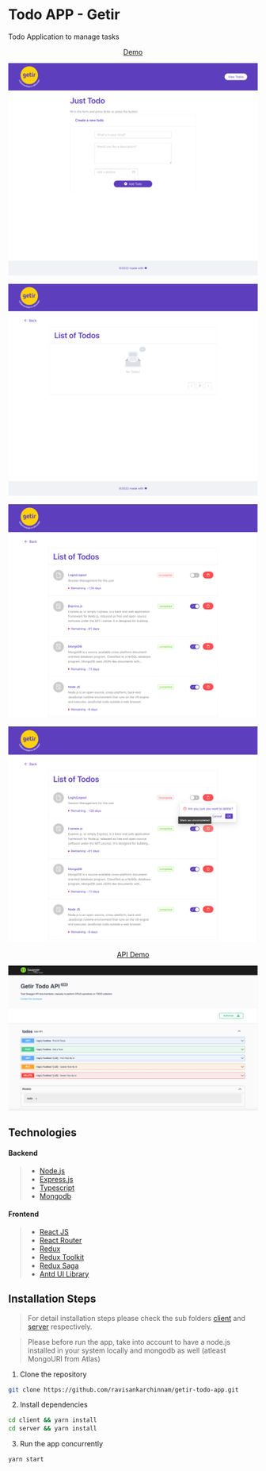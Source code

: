 # Todo APP - Getir

Todo Application to manage tasks

<p align="center">
    <a href="https://todo-app-getir.netlify.app/" target="blank">Demo</a>
</p>

<p align="center"><img src="add-todo.png" alt="styler gif" width="550" /></p>
<p align="center"><img src="list-todo-empty.png" alt="styler gif" width="550" /></p>
<p align="center"><img src="list-todo-data.png" alt="styler gif" width="550" /></p>
<p align="center"><img src="list-todo-delete.png" alt="styler gif" width="550" /></p>

<p align="center">
    <a href="https://todo-api-getir.herokuapp.com/" target="blank">API Demo</a>
</p>

<p align="center"><img src="todo-api-getir.png" alt="styler gif" width="550" /></p>

## Technologies

#### Backend

> - [Node.js](https://nodejs.org/)
> - [Express.js](https://expressjs.com/)
> - [Typescript](https://www.typescriptlang.org/)
> - [Mongodb](https://www.mongodb.com/)

#### Frontend

> - [React JS](https://reactjs.org/)
> - [React Router](https://reactrouter.com/)
> - [Redux](https://redux.js.org/)
> - [Redux Toolkit](https://redux-toolkit.js.org/)
> - [Redux Saga](https://redux-saga.js.org/)
> - [Antd UI Library](https://ant.design/)

## Installation Steps

> For detail installation steps please check the sub folders [client](/client/README.md) and [server](/server/README.md) respectively.

> Please before run the app, take into account to have a node.js installed in your system locally and mongodb as well (atleast MongoURI from Atlas)

1. Clone the repository

```bash
git clone https://github.com/ravisankarchinnam/getir-todo-app.git
```

2. Install dependencies

```bash
cd client && yarn install
cd server && yarn install
```

3. Run the app concurrently

```bash
yarn start
```

